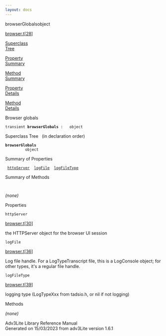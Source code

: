 ```yaml
---
layout: docs
---
```

<span class="title">browserGlobals</span><span class="type">object</span>

[browser.t](../file/browser.t.html)\[[28](../source/browser.t.html#28)\]

[Superclass  
Tree](#_SuperClassTree_)

[Property  
Summary](#_PropSummary_)

[Method  
Summary](#_MethodSummary_)

[Property  
Details](#_Properties_)

[Method  
Details](#_Methods_)

<div class="fdesc">

Browser globals

`transient `**`browserGlobals`**` :   object`

</div>

<span id="_SuperClassTree_"></span>

<div class="mjhd">

<span class="hdln">Superclass Tree</span>   (in declaration order)

</div>

**`browserGlobals`**  
`         object`  
<span id="_PropSummary_"></span>

<div class="mjhd">

<span class="hdln">Summary of Properties</span>  

</div>

` `[`httpServer`](#httpServer)`  `[`logFile`](#logFile)`  `[`logFileType`](#logFileType)`  `

<span id="_MethodSummary_"></span>

<div class="mjhd">

<span class="hdln">Summary of Methods</span>  

</div>

` `

*(none)* <span id="_Properties_"></span>

<div class="mjhd">

<span class="hdln">Properties</span>  

</div>

<span id="httpServer"></span>

`httpServer`

[browser.t](../file/browser.t.html)\[[30](../source/browser.t.html#30)\]

<div class="desc">

the HTTPServer object for the browser UI session

</div>

<span id="logFile"></span>

`logFile`

[browser.t](../file/browser.t.html)\[[36](../source/browser.t.html#36)\]

<div class="desc">

Log file handle. For a LogTypeTranscript file, this is a LogConsole
object; for other types, it's a regular file handle.

</div>

<span id="logFileType"></span>

`logFileType`

[browser.t](../file/browser.t.html)\[[39](../source/browser.t.html#39)\]

<div class="desc">

logging type (LogTypeXxx from tadsio.h, or nil if not logging)

</div>

<span id="_Methods_"></span>

<div class="mjhd">

<span class="hdln">Methods</span>  

</div>

*(none)*

<div class="ftr">

Adv3Lite Library Reference Manual  
Generated on 15/03/2023 from adv3Lite version 1.6.1

</div>
